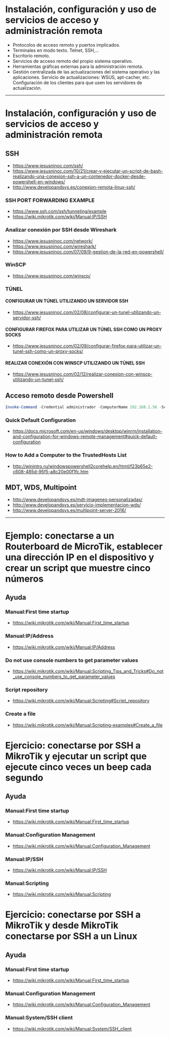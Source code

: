 # Instalación, configuración y uso de servicios de acceso y administración remota
- Protocolos de acceso remoto y puertos implicados.
- Terminales en modo texto. Telnet, SSH,…
- Escritorio remoto.
- Servicios de acceso remoto del propio sistema operativo.
- Herramientas gráficas externas para la administración remota.
- Gestión centralizada de las actualizaciones del sistema operativo y las aplicaciones. Servicio de actualizaciones: WSUS, apt-cacher, etc. Configuración de los clientes para que usen los servidores de actualización. 

------------------

# Instalación, configuración y uso de servicios de acceso y administración remota

## SSH
* https://www.jesusninoc.com/ssh/
* https://www.jesusninoc.com/10/21/crear-y-ejecutar-un-script-de-bash-realizando-una-conexion-ssh-a-un-contenedor-docker-desde-powershell-en-windows/
* http://www.developandsys.es/conexion-remota-linux-ssh/
### SSH PORT FORWARDING EXAMPLE
* https://www.ssh.com/ssh/tunneling/example
* https://wiki.mikrotik.com/wiki/Manual:IP/SSH
### Analizar conexión por SSH desde Wireshark
* https://www.jesusninoc.com/network/
* https://www.jesusninoc.com/wireshark/
* https://www.jesusninoc.com/07/09/9-gestion-de-la-red-en-powershell/
### WinSCP
* https://www.jesusninoc.com/winscp/
### TÚNEL
#### CONFIGURAR UN TÚNEL UTILIZANDO UN SERVIDOR SSH
* https://www.jesusninoc.com/02/08/configurar-un-tunel-utilizando-un-servidor-ssh/
#### CONFIGURAR FIREFOX PARA UTILIZAR UN TÚNEL SSH COMO UN PROXY SOCKS
* https://www.jesusninoc.com/02/09/configurar-firefox-para-utilizar-un-tunel-ssh-como-un-proxy-socks/
#### REALIZAR CONEXIÓN CON WINSCP UTILIZANDO UN TÚNEL SSH
* https://www.jesusninoc.com/02/12/realizar-conexion-con-winscp-utilizando-un-tunel-ssh/

## Acceso remoto desde Powershell
```PowerShell
Invoke-Command -Credential administrador -ComputerName 192.168.1.56 -ScriptBlock{hostname} 
```
### Quick Default Configuration
* https://docs.microsoft.com/en-us/windows/desktop/winrm/installation-and-configuration-for-windows-remote-management#quick-default-configuration
### How to Add a Computer to the TrustedHosts List
* http://winintro.ru/windowspowershell2corehelp.en/html/f23b65e2-c608-485d-95f5-a8c20e00f1fc.htm
## MDT, WDS, Multipoint
* http://www.developandsys.es/mdt-imagenes-personalizadas/
* http://www.developandsys.es/servicio-implementacion-wds/
* http://www.developandsys.es/multipoint-server-2016/

------------------

# Ejemplo: conectarse a un Routerboard de MicroTik, establecer una dirección IP en el dispositivo y crear un script que muestre cinco números
## Ayuda
### Manual:First time startup
* https://wiki.mikrotik.com/wiki/Manual:First_time_startup
### Manual:IP/Address
* https://wiki.mikrotik.com/wiki/Manual:IP/Address
### Do not use console numbers to get parameter values
* https://wiki.mikrotik.com/wiki/Manual:Scripting_Tips_and_Tricks#Do_not_use_console_numbers_to_get_parameter_values
### Script repository
* https://wiki.mikrotik.com/wiki/Manual:Scripting#Script_repository
### Create a file
* https://wiki.mikrotik.com/wiki/Manual:Scripting-examples#Create_a_file

# Ejercicio: conectarse por SSH a MikroTik y ejecutar un script que ejecute cinco veces un beep cada segundo
## Ayuda
### Manual:First time startup
* https://wiki.mikrotik.com/wiki/Manual:First_time_startup
### Manual:Configuration Management
* https://wiki.mikrotik.com/wiki/Manual:Configuration_Management
### Manual:IP/SSH
* https://wiki.mikrotik.com/wiki/Manual:IP/SSH
### Manual:Scripting
* https://wiki.mikrotik.com/wiki/Manual:Scripting

# Ejercicio: conectarse por SSH a MikroTik y desde MikroTik conectarse por SSH a un Linux
## Ayuda
### Manual:First time startup
* https://wiki.mikrotik.com/wiki/Manual:First_time_startup
### Manual:Configuration Management
* https://wiki.mikrotik.com/wiki/Manual:Configuration_Management
### Manual:System/SSH client
* https://wiki.mikrotik.com/wiki/Manual:System/SSH_client
